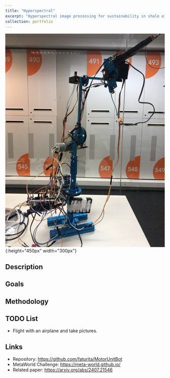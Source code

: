 ```yaml
---
title: "Hyperspectral"
excerpt: "Hyperspectral image processing for sustainability in shale oil exploration"
collection: portfolio
---
```


![Descriptor](/images/motorunit.jpg){:height="450px" width="300px"}


## Description



## Goals



## Methodology



## TODO List

* Flight with an airplane and take pictures.

## Links

* Repository: https://github.com/faturita/MotorUnitBot
* MetaWorld Challenge: https://meta-world.github.io/
* Related paper: https://arxiv.org/abs/2407.21546
